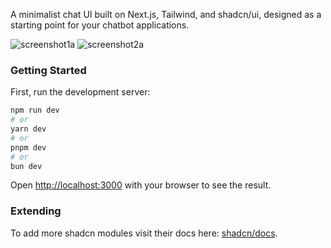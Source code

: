 A minimalist chat UI built on Next.js, Tailwind, and shadcn/ui, designed as a starting point for your chatbot applications.

![screenshot1a](https://github.com/deathg0d/next-chat/assets/2324523/0ac1ae4d-5db5-4fa0-80f6-15a359cbf3c8)
![screenshot2a](https://github.com/deathg0d/next-chat/assets/2324523/f9c4029c-b9ee-47c4-bde0-5e8aafca4eb3)


### Getting Started

First, run the development server:

```bash
npm run dev
# or
yarn dev
# or
pnpm dev
# or
bun dev
```

Open [http://localhost:3000](http://localhost:3000) with your browser to see the result.

### Extending

To add more shadcn modules visit their docs here: [shadcn/docs](https://ui.shadcn.com/docs).
